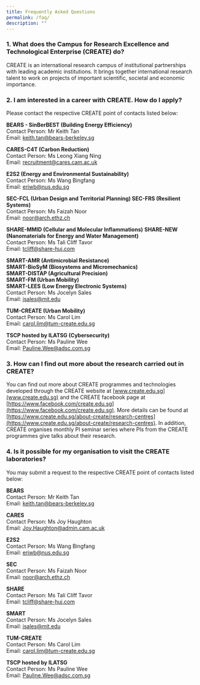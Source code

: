 ```yaml
---
title: Frequently Asked Questions
permalink: /faq/
description: ""
---
```

### 1. What does the Campus for Research Excellence and Technological Enterprise (CREATE) do?
CREATE is an international research campus of institutional partnerships with leading academic institutions. It brings together international research talent to work on projects of important scientific, societal and economic importance.
 
### 2. I am interested in a career with CREATE. How do I apply?
Please contact the respective CREATE point of contacts listed below:  

**BEARS - SinBerBEST (Building Energy Efficiency)** <br/>
Contact Person: Mr Keith Tan <br/>
Email: [keith.tan@bears-berkeley.sg](keith.tan@bears-berkeley.sg) <br/> 

**CARES-C4T (Carbon Reduction)** <br/>
Contact Person: Ms Leong Xiang Ning <br/>
Email: [recruitment@cares.cam.ac.uk ](recruitment@cares.cam.ac.uk ) <br/>

**E2S2 (Energy and Environmental Sustainability)** <br/>
Contact Person: Ms Wang Bingfang <br/>
Email: [eriwb@nus.edu.sg](eriwb@nus.edu.sg) <br/>

**SEC-FCL (Urban Design and Territorial Planning) 
SEC-FRS (Resilient Systems)** <br/> 
Contact Person: Ms Faizah Noor <br/> 
Email: [noor@arch.ethz.ch](noor@arch.ethz.ch) <br/> 

**SHARE-MMID (Cellular and Molecular Inflammations)** **SHARE-NEW (Nanomaterials for Energy and Water Management)** <br/> 
Contact Person: Ms Tali Cliff Tavor <br/> 
Email: [tcliff@share-huj.com](tcliff@share-huj.com) <br/> 

**SMART-AMR (Antimicrobial Resistance)** <br/>
**SMART-BioSyM (Biosystems and Micromechanics)** <br/> 
**SMART-DISTAP (Agricultural Precision)** <br/> 
**SMART-FM (Urban Mobility)** <br/>
**SMART-LEES (Low Energy Electronic Systems)** <br/> 
Contact Person: Ms Jocelyn Sales <br/> 
Email: [jsales@mit.edu](jsales@mit.edu) <br/> 

**TUM-CREATE (Urban Mobility)** <br/>
Contact Person: Ms Carol Lim <br/> 
Email: [carol.lim@tum-create.edu.sg](carol.lim@tum-create.edu.sg) <br/> 

**TSCP hosted by ILATSG (Cybersecurity)** <br/>
Contact Person: Ms Pauline Wee <br/> 
Email: [Pauline.Wee@adsc.com.sg](Pauline.Wee@adsc.com.sg)<br/> 

### 3. How can I find out more about the research carried out in CREATE?
You can find out more about CREATE programmes and technologies developed through the CREATE website at [www.create.edu.sg](www.create.edu.sg) and the CREATE facebook page at [https://www.facebook.com/create.edu.sg](https://www.facebook.com/create.edu.sg). More details can be found at [https://www.create.edu.sg/about-create/research-centres](https://www.create.edu.sg/about-create/research-centres). In addition, CREATE organises monthly PI seminar series where PIs from the CREATE programmes give talks about their research.
 
### 4. Is it possible for my organisation to visit the CREATE laboratories?
You may submit a request to the respective CREATE point of contacts listed below:

**BEARS** <br/>
Contact Person: Mr Keith Tan <br/>
Email: keith.tan@bears-berkeley.sg <br/>

**CARES** <br/>
Contact Person: Ms Joy Haughton <br/>
Email: Joy.Haughton@admin.cam.ac.uk <br/>

**E2S2** <br/>
Contact Person: Ms Wang Bingfang <br/>
Email: eriwb@nus.edu.sg <br/>

**SEC** <br/>
Contact Person: Ms Faizah Noor <br/>
Email: noor@arch.ethz.ch <br/>

**SHARE** <br/>
Contact Person: Ms Tali Cliff Tavor <br/>
Email: tcliff@share-huj.com <br/>

**SMART** <br/>
Contact Person: Ms Jocelyn Sales <br/>
Email: jsales@mit.edu <br/>

**TUM-CREATE** <br/>
Contact Person: Ms Carol Lim <br/>
Email: carol.lim@tum-create.edu.sg <br/>

**TSCP hosted by ILATSG** <br/>
Contact Person: Ms Pauline Wee <br/>
Email: Pauline.Wee@adsc.com.sg <br/>